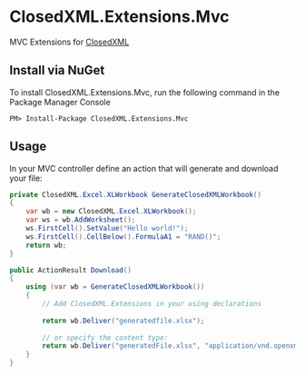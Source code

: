 # ClosedXML.Extensions.Mvc
MVC Extensions for [ClosedXML](https://github.com/ClosedXML/ClosedXML)

## Install via NuGet

To install ClosedXML.Extensions.Mvc, run the following command in the Package Manager Console

```
PM> Install-Package ClosedXML.Extensions.Mvc
```


## Usage
In your MVC controller define an action that will generate and download your file:

```c#
private ClosedXML.Excel.XLWorkbook GenerateClosedXMLWorkbook()
{
    var wb = new ClosedXML.Excel.XLWorkbook();
    var ws = wb.AddWorksheet();
    ws.FirstCell().SetValue("Hello world!");
    ws.FirstCell().CellBelow().FormulaA1 = "RAND()";
    return wb;
}

public ActionResult Download()
{
    using (var wb = GenerateClosedXMLWorkbook())
    {
        // Add ClosedXML.Extensions in your using declarations
        
        return wb.Deliver("generatedfile.xlsx");
        
        // or specify the content type:
        return wb.Deliver("generatedFile.xlsx", "application/vnd.openxmlformats-officedocument.spreadsheetml.sheet");
    }
}

```
